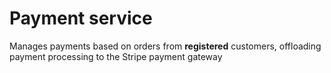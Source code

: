 # Payment service
Manages payments based on orders from **registered** customers, offloading payment processing to the Stripe payment gateway
